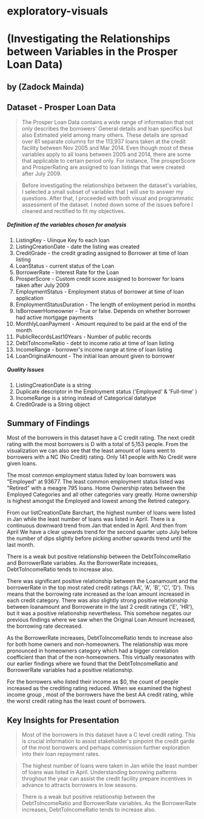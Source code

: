 # exploratory-visuals

# (Investigating the Relationships between Variables in the Prosper Loan Data)
## by (Zadock Mainda)


## Dataset - Prosper Loan Data

> The Prosper Loan Data contains a wide range of information that not only describes the borrowers'  General details and loan specifics but also Estimated yield among many others. These details are spread over 81 separate columns for the 113,937 loans taken at the credit facility between Nov 2005 and Mar 2014. Even though most of these variables apply to all loans between 2005 and 2014, there are some that applicable to certain period only. For instance, The prosperScore and ProsperRating are assigned to loan listings that were created after July 2009. 

> Before investigating the relationships between the dataset's variables, I selected a small subset of variables that I will use to answer my questions. After that, I proceeded with both visual and programmatic assessment of the dataset. I noted down some of the issues before I cleaned and rectified to fit my objectives.

##### Definition of the variables chosen for analysis
1. ListingKey - Uiinque Key fo each loan
2. ListingCreationDate - date the listing was created
3. CreditGrade - the credit grading assigned to Borrower at time of loan listing
4. LoanStatus - current status of the Loan
5. BorrowerRate - Interest Rate for the Loan
6. ProsperScore - Custom credit score assigned to borrower for loans taken after July 2009 
7. EmploymentStatus - Employment status of borrower at time of loan application
8. EmploymentStatusDuration - The length of emloyment period in months
9. IsBorrowerHomeowner - True or false. Depends on whether borrower had active mortgage payments
9. MonthlyLoanPayment - Amount required to be paid at the end of the month
10. PublicRecordsLast10Years - Number of public records  
11. DebtToIncomeRatio - debt to income ratio at time of loan listing
12. IncomeRange - borrower's income range at time of loan listing
13. LoanOriginalAmount - The initial loan amount given to borrower

##### Quality Issues
1. ListingCreationDate is a string
2. Duplicate descriptor in the Employment status ('Employed' & 'Full-time' )
3. IncomeRange is a string instead of Categorical datatype
4. CreditGrade is a String object


## Summary of Findings

Most of the borrowers in this dataset have a C credit rating. The next credit rating with the most borrowers is D with a total of 5,153 people. From the visualization we can also see that the least amount of loans went to borrowers with a NC (No Credit) rating. Only 141 people with No Credit were given loans.

The most common employment status listed by loan borrowers was "Employed" at 93677. The least common employment status listed was "Retired" with a meagre 795 loans. Home Ownership rates between the Employed Categories and all other categories vary greatly. Home ownership is highest amongst the Employed and lowest among the Retired category.

From our listCreationDate Barchart, the highest number of loans were listed in Jan while the least number of loans was listed in April. There is a continuous downward trend from Jan that ended in April. And then from April We have a clear upwards trend for the second quarter upto July before the number of dips slightly before picking another upwards trend until the last month.

There is a weak but positive relationship between the DebtToIncomeRatio and BorrowerRate variables. As the BorrowerRate increases, DebtToIncomeRatio tends to increase also.

There was significant positive relationship between the Loanamount and the borrowerRate in the top most rated credit ratings ('AA', 'A', 'B', 'C', 'D'). This means that the borrowing rate increased as the loan amount increased in each credit category. There was also slightly strong positive relationship between loanamount and Borrowerate in the last 2 credit ratings ('E', 'HR'), but it was a positive relationship nevertheless. This somehow negates our previous findings where we saw when the Original Loan Amount increased, the borrowing rate decreased.

As the BorrowerRate increases, DebtToIncomeRatio tends to increase also for both home owners and non-homeowners. The relationship was more pronounced in homeowners category which had a bigger correlation coefficient than that of the non-homeowners. This virtually reasonates with our earlier findings where we found that the DebtToIncomeRatio and BorrowerRate variables had a positive relationship.

For the borrowers who listed their income as $0, the count of people increased as the crediting rating reduced. When we examined the highest income group , most of the borrowers have the best AA credit rating, while the worst credit rating has the least count of borrowers.


## Key Insights for Presentation


> Most of the borrowers in this dataset have a C level credit rating. This is crucial information to assist stakeholder's pinpoint the credit garde of the most borrowers and perhaps commission further exploration into their loan repayment rates. 

> The highest number of loans were taken in Jan while the least number of loans was listed in April. Understanding borrowing patterns throghout the year can assist the credit facility prepare incentives in advance to attracts borrowers in low seasons.   

> There is a weak but positive relationship between the DebtToIncomeRatio and BorrowerRate variables. As the BorrowerRate increases, DebtToIncomeRatio tends to increase also.